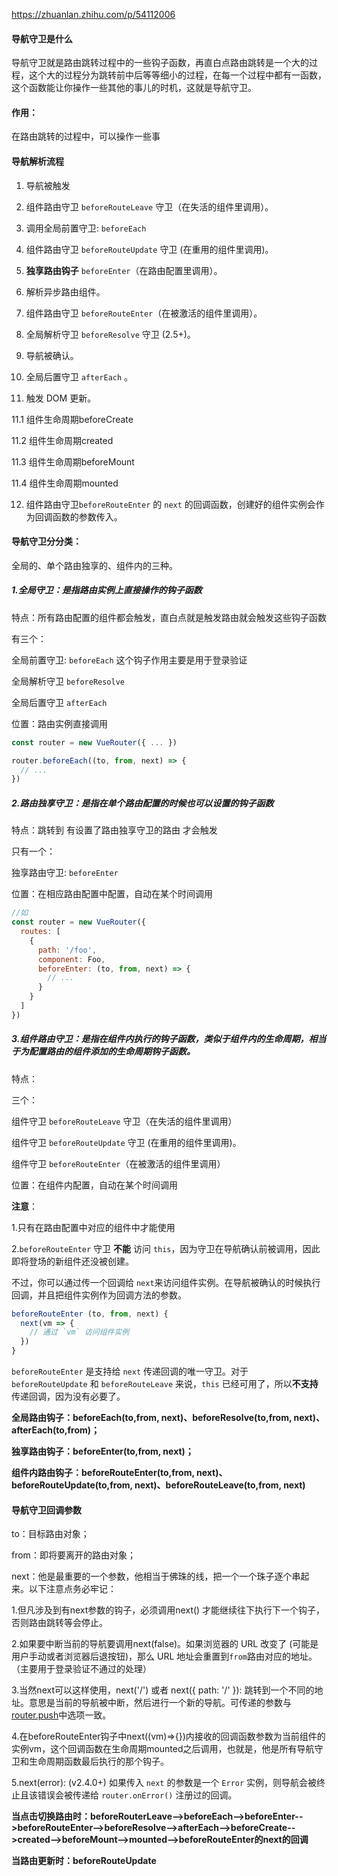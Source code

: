 https://zhuanlan.zhihu.com/p/54112006

#### 导航守卫是什么

导航守卫就是路由跳转过程中的一些钩子函数，再直白点路由跳转是一个大的过程，这个大的过程分为跳转前中后等等细小的过程，在每一个过程中都有一函数，这个函数能让你操作一些其他的事儿的时机，这就是导航守卫。

#### 作用：

在路由跳转的过程中，可以操作一些事

#### 导航解析流程

1. 导航被触发

2. 组件路由守卫 `beforeRouteLeave` 守卫（在失活的组件里调用）。

3. 调用全局前置守卫: `beforeEach` 

4. 组件路由守卫 `beforeRouteUpdate` 守卫 (在重用的组件里调用)。

5. **独享路由钩子** `beforeEnter`（在路由配置里调用）。

6. 解析异步路由组件。

7. 组件路由守卫 `beforeRouteEnter`（在被激活的组件里调用）。

8. 全局解析守卫 `beforeResolve` 守卫 (2.5+)。

9. 导航被确认。

10. 全局后置守卫 `afterEach` 。

11. 触发 DOM 更新。

11.1 组件生命周期beforeCreate

11.2 组件生命周期created

11.3 组件生命周期beforeMount

11.4 组件生命周期mounted

12. 组件路由守卫`beforeRouteEnter` 的 `next` 的回调函数，创建好的组件实例会作为回调函数的参数传入。

#### 导航守卫分分类：

全局的、单个路由独享的、组件内的三种。

##### 1.全局守卫：是指路由实例上直接操作的钩子函数

特点：所有路由配置的组件都会触发，直白点就是触发路由就会触发这些钩子函数

有三个：

全局前置守卫: `beforeEach`   这个钩子作用主要是用于登录验证

全局解析守卫 `beforeResolve` 

全局后置守卫 `afterEach`

位置：路由实例直接调用

~~~js
const router = new VueRouter({ ... })

router.beforeEach((to, from, next) => {
  // ...
})
~~~



##### 2.路由独享守卫：是指在单个路由配置的时候也可以设置的钩子函数

特点：跳转到 有设置了路由独享守卫的路由 才会触发

只有一个：

独享路由守卫: `beforeEnter`

位置：在相应路由配置中配置，自动在某个时间调用

~~~js
//如
const router = new VueRouter({
  routes: [
    {
      path: '/foo',
      component: Foo,
      beforeEnter: (to, from, next) => {
        // ...
      }
    }
  ]
})
~~~

##### 3.组件路由守卫：是指在组件内执行的钩子函数，类似于组件内的生命周期，相当于为配置路由的组件添加的生命周期钩子函数。

特点：

三个：

组件守卫 `beforeRouteLeave` 守卫（在失活的组件里调用）

组件守卫 `beforeRouteUpdate` 守卫 (在重用的组件里调用)。

组件守卫 `beforeRouteEnter`（在被激活的组件里调用）



位置：在组件内配置，自动在某个时间调用

**注意**：

1.只有在路由配置中对应的组件中才能使用

2.`beforeRouteEnter` 守卫 **不能** 访问 `this`，因为守卫在导航确认前被调用，因此即将登场的新组件还没被创建。

不过，你可以通过传一个回调给 `next`来访问组件实例。在导航被确认的时候执行回调，并且把组件实例作为回调方法的参数。

```js
beforeRouteEnter (to, from, next) {
  next(vm => {
    // 通过 `vm` 访问组件实例
  })
}
```

 `beforeRouteEnter` 是支持给 `next` 传递回调的唯一守卫。对于 `beforeRouteUpdate` 和 `beforeRouteLeave` 来说，`this` 已经可用了，所以**不支持**传递回调，因为没有必要了。







**全局路由钩子：beforeEach(to,from, next)、beforeResolve(to,from, next)、afterEach(to,from)；**

**独享路由钩子：beforeEnter(to,from, next)；**

**组件内路由钩子：beforeRouteEnter(to,from, next)、beforeRouteUpdate(to,from, next)、beforeRouteLeave(to,from, next)**



#### 导航守卫回调参数

to：目标路由对象；

from：即将要离开的路由对象；

next：他是最重要的一个参数，他相当于佛珠的线，把一个一个珠子逐个串起来。以下注意点务必牢记：

1.但凡涉及到有next参数的钩子，必须调用next() 才能继续往下执行下一个钩子，否则路由跳转等会停止。

2.如果要中断当前的导航要调用next(false)。如果浏览器的 URL 改变了 (可能是用户手动或者浏览器后退按钮)，那么 URL 地址会重置到`from`路由对应的地址。（主要用于登录验证不通过的处理）

3.当然next可以这样使用，next('/') 或者 next({ path: '/' }): 跳转到一个不同的地址。意思是当前的导航被中断，然后进行一个新的导航。可传递的参数与[router.push](https://link.zhihu.com/?target=https%3A//router.vuejs.org/zh/guide/essentials/navigation.html)中选项一致。

4.在beforeRouteEnter钩子中next((vm)=>{})内接收的回调函数参数为当前组件的实例vm，这个回调函数在生命周期mounted之后调用，也就是，他是所有导航守卫和生命周期函数最后执行的那个钩子。

5.next(error): (v2.4.0+) 如果传入 `next` 的参数是一个 `Error` 实例，则导航会被终止且该错误会被传递给 `router.onError()` 注册过的回调。





**当点击切换路由时：beforeRouterLeave-->beforeEach-->beforeEnter-->beforeRouteEnter-->beforeResolve-->afterEach-->beforeCreate-->created-->beforeMount-->mounted-->beforeRouteEnter的next的回调**

**当路由更新时：beforeRouteUpdate**

